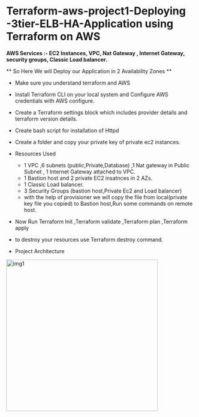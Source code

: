 # Terraform-aws-project1-Deploying -3tier-ELB-HA-Application using Terraform on AWS

__AWS Services :- EC2 Instances, VPC, Nat Gateway , Internet Gateway, security groups, Classic Load balancer.__

** So Here We will Deploy our Application in 2 Availability Zones **


* Make sure you understand terraform and AWS 
+ Install Terraform CLI on your local system and Configure AWS credentials with AWS configure.
+ Create a Terraform settings block which includes provider details and terraform version details.
+  Create bash script for installation of Httpd
+  Create a folder and copy your private key of private ec2 instances. 
+  Resources Used
    - 1 VPC ,6 subnets (public,Private,Database) ,1 Nat gateway in Public Subnet , 1 Internet Gateway attached to VPC.
    - 1 Bastion host and 2 private EC2 insatnces in 2 AZs.
    - 1 Classic Load balancer.
    - 3 Security Groups (bastion host,Private Ec2 and Load balancer)
    - with the help of provisioner we will copy the file from local(private key file you copied) to Bastion host,Run some commands on remote host.
+  Now Run Terraform Init ,Terraform validate ,Terraform plan ,Terraform apply 
+  to destroy your resources use Terraform destroy command.

+ Project Architecture


<img width="404" alt="img1" src="https://user-images.githubusercontent.com/98099702/227704381-e86e5dcb-56ac-497b-a298-0b9cd490b12e.png">
